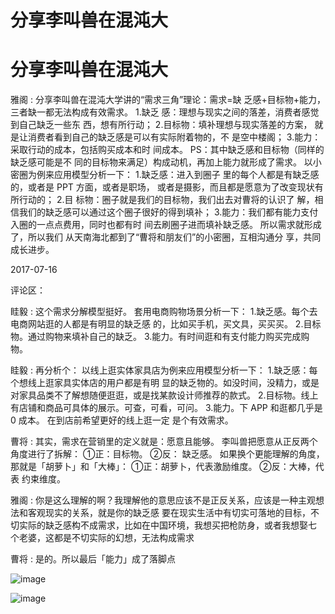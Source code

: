 # 分享李叫兽在混沌大

# 分享李叫兽在混沌大

雅阁 : 分享李叫兽在混沌大学讲的“需求三角”理论：需求=缺 乏感+目标物+能力，三者缺一都无法构成有效需求。 1.缺乏 感：理想与现实之间的落差，消费者感觉到自己缺乏一些东 西，想有所行动； 2.目标物：填补理想与现实落差的方案， 就是让消费者看到自己的缺乏感是可以有实际附着物的，不 是空中楼阁； 3.能力：采取行动的成本，包括购买成本和时 间成本。 PS：其中缺乏感和目标物（同样的缺乏感可能是不 同的目标物来满足）构成动机，再加上能力就形成了需求。 以小密圈为例来应用模型分析一下： 1.缺乏感：进入到圈子 里的每个人都是有缺乏感的，或者是 PPT 方面，或者是职场， 或者是摄影，而且都是愿意为了改变现状有所行动的； 2.目 标物：圈子就是我们的目标物，我们出去对曹将的认识了 解，相信我们的缺乏感可以通过这个圈子很好的得到填补； 3.能力：我们都有能力支付入圈的一点点费用，同时也都有时 间去刷圈子进而填补缺乏感。 所以需求就形成了，所以我们 从天南海北都到了“曹将和朋友们”的小密圈，互相沟通分 享，共同成长进步。

2017-07-16

评论区：

眭毅 : 这个需求分解模型挺好。 套用电商购物场景分析一下： 1.缺乏感。每个去电商网站逛的人都是有明显的缺乏感 的，比如买手机，买文具，买买买。 2.目标物。通过购物来填补自己的缺乏。 3.能力。有时间逛和有支付能力购买完成购 物。

眭毅 : 再分析个： 以线上逛实体家具店为例来应用模型分析一下： 1.缺乏感：每个想线上逛家具实体店的用户都是有明 显的缺乏物的。如没时间，没精力，或是对家具品类不了解想随便逛逛，或是找某款设计师推荐的款式。 2.目标物。线上 有店铺和商品可具体的展示。可查，可看，可问。 3.能力。下 APP 和逛都几乎是 0 成本。 在到店前希望更好的线上逛一定 是个有效需求。

曹将 : 其实，需求在营销里的定义就是：愿意且能够。 李叫兽把愿意从正反两个角度进行了拆解： ①正：目标物。 ②反： 缺乏感。 如果换个更能理解的角度，那就是「胡萝卜」和「大棒」： ①正：胡萝卜，代表激励维度。 ②反：大棒，代表 约束维度。

雅阁 : 你是这么理解的啊？我理解他的意思应该不是正反关系，应该是一种主观想法和客观现实的关系，就是你的缺乏感 要在现实生活中有切实可落地的目标，不切实际的缺乏感构不成需求，比如在中国环境，我想买把枪防身，或者我想娶七 个老婆，这都是不切实际的幻想，无法构成需求

曹将 : 是的。所以最后「能力」成了落脚点

![image](img/Image_412.png)

![image](img/Image_413.png)